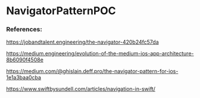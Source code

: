 # NavigatorPatternPOC

### References:

https://jobandtalent.engineering/the-navigator-420b24fc57da

https://medium.engineering/evolution-of-the-medium-ios-app-architecture-8b6090f4508e

https://medium.com/@ghislain.deff.pro/the-navigator-pattern-for-ios-1e1a3baa0cba

https://www.swiftbysundell.com/articles/navigation-in-swift/
